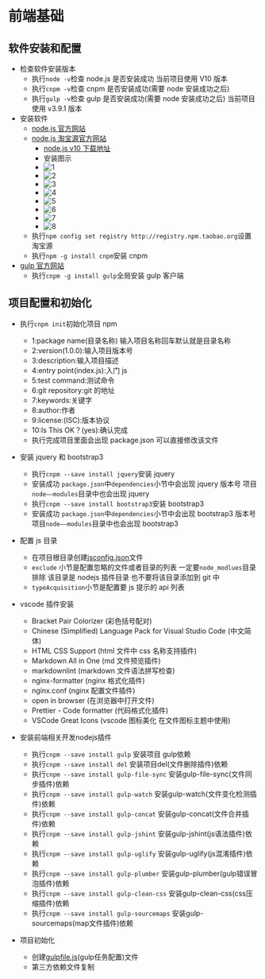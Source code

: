 # 前端基础

## 软件安装和配置

- 检查软件安装版本
  - 执行`node -v`检查 node.js 是否安装成功 当前项目使用 V10 版本
  - 执行`cnpm -v`检查 cnpm 是否安装成功(需要 node 安装成功之后)
  - 执行`gulp -v`检查 gulp 是否安装成功(需要 node 安装成功之后) 当前项目使用 v3.9.1 版本
- 安装软件
  - [node.js 官方网站](http://node.org/)
  - [node.js 淘宝源官方网站](http://npm.taobao.org/)
    - [node.js v10 下载地址](http://nodejs.org/dist/v10.13.0/node-v10.13.0-x64.msi)
    - 安装图示
    - ![1](doc-images/nodejs001.jpg)
    - ![2](doc-images/nodejs002.jpg)
    - ![3](doc-images/nodejs003.jpg)
    - ![4](doc-images/nodejs004.jpg)
    - ![5](doc-images/nodejs005.jpg)
    - ![6](doc-images/nodejs006.jpg)
    - ![7](doc-images/nodejs007.jpg)
    - ![8](doc-images/nodejs008.jpg)
  - 执行`npm config set registry http://registry.npm.taobao.org`设置淘宝源
  - 执行`npm -g install cnpm`安装 cnpm
- [gulp 官方网站](http://gulpjs.com)
  - 执行`cnpm -g install gulp`全局安装 gulp 客户端

## 项目配置和初始化

- 执行`cnpm init`初始化项目 npm
  - 1:package name(目录名称) 输入项目名称回车默认就是目录名称
  - 2:version(1.0.0):输入项目版本号
  - 3:description:输入项目描述
  - 4:entry point(index.js):入门 js
  - 5:test command:测试命令
  - 6:git repository:git 的地址
  - 7:keywords:关键字
  - 8:author:作者
  - 9:license:(ISC):版本协议
  - 10:Is This OK？(yes):确认完成
  - 执行完成项目里面会出现 package.json 可以直接修改该文件
- 安装 jquery 和 bootstrap3
  - 执行`cnpm --save install jquery`安装 jquery
  - 安装成功 `package.json`中`dependencies`小节中会出现 jquery 版本号 项目`node——modules`目录中也会出现 jquery
  - 执行`cnpm --save install bootstrap3`安装 bootstrap3
  - 安装成功 `package.json`中`dependencies`小节中会出现 bootstrap3 版本号 项目`node——modules`目录中也会出现 bootstrap3
- 配置 js 目录

  - 在项目根目录创建[jsconfig.json](jsconfig.json)文件
  - `exclude` 小节是配置忽略的文件或者目录的列表 一定要`node_modlues`目录排除 该目录是 nodejs 插件目录 也不要将该目录添加到 git 中
  - `typeAcquisition`小节是配置要 js 提示的 api 列表

- vscode 插件安装
  - Bracket Pair Colorizer (彩色括号配对)
  - Chinese (Simplified) Language Pack for Visual Studio Code (中文简体)
  - HTML CSS Support (html 文件中 css 名称支持插件)
  - Markdown All in One (md 文件预览插件)
  - markdownlint (markdown 文件语法拼写检查)
  - nginx-formatter (nginx 格式化插件)
  - nginx.conf (nginx 配置文件插件)
  - open in browser (在浏览器中打开文件)
  - Prettier - Code formatter (代码格式化插件)
  - VSCode Great Icons (vscode 图标美化 在文件图标主题中使用)
- 安装前端相关开发nodejs插件
  - 执行`cnpm --save install gulp` 安装项目 gulp依赖
  - 执行`cnpm --save install del` 安装项目del(文件删除插件)依赖
  - 执行`cnpm --save install gulp-file-sync` 安装gulp-file-sync(文件同步插件)依赖
  - 执行`cnpm --save install gulp-watch` 安装gulp-watch(文件变化检测插件)依赖
  - 执行`cnpm --save install gulp-concat` 安装gulp-concat(文件合并插件)依赖
  - 执行`cnpm --save install gulp-jshint` 安装gulp-jshint(js语法插件)依赖
  - 执行`cnpm --save install gulp-uglify` 安装gulp-uglify(js混淆插件)依赖
  - 执行`cnpm --save install gulp-plumber` 安装gulp-plumber(gulp错误冒泡插件)依赖
  - 执行`cnpm --save install gulp-clean-css` 安装gulp-clean-css(css压缩插件)依赖
  - 执行`cnpm --save install gulp-sourcemaps` 安装gulp-sourcemaps(map文件插件)依赖
- 项目初始化
  - 创建[gulpfile.js](gulpfile.js)(gulp任务配置)文件
  - 第三方依赖文件复制
